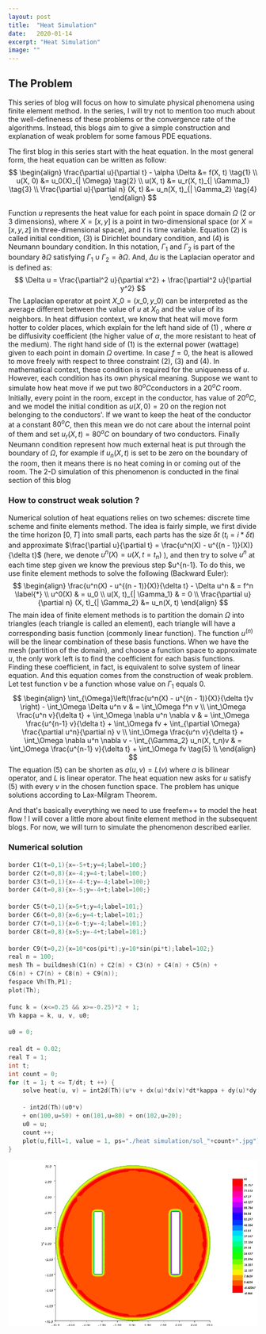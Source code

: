 ```yaml
---
layout: post
title:  "Heat Simulation"
date:   2020-01-14
excerpt: "Heat Simulation"
image: ""
---
```


## The Problem
This series of blog will focus on how to simulate physical phenomena using finite element method. In the series, I will try not to mention too much about the well-defineness of these problems or the convergence rate of the algorithms. Instead, this blogs aim to give a simple construction and explanation of weak problem for some famous PDE equations.

The first blog in this series start with the heat equation. In the most general form, the heat equation can be written as follow:
$$
\begin{align}
\frac{\partial u}{\partial t} - \alpha \Delta &= f(X, t) \tag{1} \\
u(X, 0) &= u_0(X)_{| \Omega} \tag{2} \\
u(X, t) &= u_r(X, t)_{| \Gamma_1} \tag{3} \\
\frac{\partial u}{\partial n} (X, t) &= u_n(X, t)_{| \Gamma_2} \tag{4}
\end{align}
$$

Function $u$ represents the heat value for each point in space domain $\Omega$ (2 or 3 dimensions), where $X = [x, y]$ is a point in two-dimensional space (or $X = [x, y, z]$ in three-dimensional space), and $t$ is time variable. Equation (2) is called initial condition, (3) is Dirichlet boundary condition, and (4) is Neumann boundary condition. In this notation, $\Gamma_1$ and $\Gamma_2$ is part of the boundary $\partial \Omega$ satisfying $\Gamma_1 \cup \Gamma_2 = \partial \Omega$. And, $\Delta u$ is the Laplacian operator and is defined as:
$$
\Delta u = \frac{\partial^2 u}{\partial x^2} + \frac{\partial^2 u}{\partial y^2}
$$
The Laplacian operator at point $X\_0 = (x\_0, y\_0)$ can be interpreted as the average different between the value of $u$ at $X_0$ and the value of its neighbors. In heat diffusion context, we know that heat will move form hotter to colder places, which explain for the left hand side of (1) , where $\alpha$ be diffusivity coefficient (the higher value of $\alpha$, the more resistant to heat of the medium). The right hand side of (1) is the external power (wattage) given to each point in domain $\Omega$ overtime. In case $f = 0$, the heat is allowed to move freely with respect to three constraint (2), (3) and (4). In mathematical context, these condition is required for the uniqueness of $u$. However, each condition has its own physical meaning. Suppose we want to simulate how heat move if we put two $80^o C$conductors in a $20^o C$ room. Initially, every point in the room, except in the conductor, has value of $20^o C$, and we model the initial condition as $u(X, 0) = 20$ on the region not belonging to the conductors'. If we want to keep the heat of the conductor at a constant $80^o C$, then this mean we do not care about the internal point of them and set $u_r(X, t) =  80^o C$ on boundary of two conductors. Finally Neumann condition represent how much external heat is put through the boundary of $\Omega$,  for example if $u_n(X, t)$ is set to be zero on the boundary of the room, then it means there is no heat coming in or coming out of the room. The 2-D simulation of this phenomenon is conducted in the final section of this blog

### How to construct weak solution ?

Numerical solution of heat equations relies on two schemes: discrete time scheme and finite elements method.  The idea is fairly simple, we first divide the time horizon $[0, T]$ into small parts, each parts has the size $\delta t$ ($t_i = i * \delta t$) and approximate $\frac{\partial u}{\partial t} = \frac{u^n(X) - u^{(n - 1)}(X)}{\delta t}$ (here, we denote $u^n(X) =  u(X, t = t_n)$ ), and then try to solve $u^n$ at each time step given we know the previous step $u^{n-1}. To do this, we use finite element methods to solve the following (Backward Euler):
$$
\begin{align}
 \frac{u^n(X) - u^{(n - 1)}(X)}{\delta t} - \Delta u^n & = f^n \label{*} \\
 u^0(X) & = u_0 \\
 u(X, t)_{| \Gamma_1} & = 0 \\
\frac{\partial u}{\partial n} (X, t)_{| \Gamma_2} &= u_n(X, t)
\end{align}
$$
The main idea of finite element methods is to partition the domain $\Omega$ into triangles (each triangle is called an element),  each triangle will have a corresponding basis function (commonly linear function). The function $u^(n)$ will be the linear combination of these basis functions.  When we have the mesh (partition of the domain), and choose a function space to approximate $u$, the only work left is to find the coefficient for each basis functions. Finding these coefficient, in fact, is equivalent to solve system of linear equation. And this equation comes from the construction of weak problem. Let test function $v$ be a function whose value on $\Gamma_1$ equals 0.
$$
\begin{align}
\int_{\Omega}\left(\frac{u^n(X) - u^{(n - 1)}(X)}{\delta t}v \right) - \int_\Omega \Delta u^n v & = \int_\Omega f^n v \\
\int_\Omega \frac{u^n v}{\delta t} + \int_\Omega \nabla u^n \nabla v & = \int_\Omega \frac{u^{n-1} v}{\delta t} + \int_\Omega fv + \int_{\partial \Omega} \frac{\partial u^n}{\partial n} v \\
\int_\Omega \frac{u^n v}{\delta t} + \int_\Omega \nabla u^n \nabla v - \int_{\Gamma_2} u_n(X, t_n)v & = \int_\Omega \frac{u^{n-1} v}{\delta t} + \int_\Omega fv \tag{5} \\
\end{align}
$$
The equation (5) can be shorten as $a(u, v) = L(v)$ where $a$ is bilinear operator, and $L$ is linear operator. The heat equation new asks for $u$ satisfy (5) with every $v$ in the chosen function space. The problem has unique solutions according to Lax-Milgram Theorem.

And that's basically everything we need to use freefem++ to model the heat flow ! I will cover a little more about finite element method in the subsequent blogs. For now, we will turn to simulate the phenomenon described earlier.

### Numerical solution 

```c++
border C1(t=0,1){x=-5+t;y=4;label=100;}
border C2(t=0,8){x=-4;y=4-t;label=100;}
border C3(t=0,1){x=-4-t;y=-4;label=100;}
border C4(t=0,8){x=-5;y=-4+t;label=100;}

border C5(t=0,1){x=5+t;y=4;label=101;}
border C6(t=0,8){x=6;y=4-t;label=101;}
border C7(t=0,1){x=6-t;y=-4;label=101;}
border C8(t=0,8){x=5;y=-4+t;label=101;}

border C9(t=0,2){x=10*cos(pi*t);y=10*sin(pi*t);label=102;}
real n = 100;
mesh Th = buildmesh(C1(n) + C2(n) + C3(n) + C4(n) + C5(n) + 
C6(n) + C7(n) + C8(n) + C9(n));
fespace Vh(Th,P1);
plot(Th);

func k = (x<=0.25 && x>=-0.25)*2 + 1;
Vh kappa = k, u, v, u0;

u0 = 0;

real dt = 0.02;
real T = 1;
int t;
int count = 0;
for (t = 1; t <= T/dt; t ++) {
	solve heat(u, v) = int2d(Th)(u*v + dx(u)*dx(v)*dt*kappa + dy(u)*dy(v)*dt*kappa)

	- int2d(Th)(u0*v)
	+ on(100,u=50) + on(101,u=80) + on(102,u=20);
	u0 = u;
	count ++;
	plot(u,fill=1, value = 1, ps="./heat simulation/sol_"+count+".jpg");
}
```

![Heat Simulation](\img\heat-simulation.gif)






